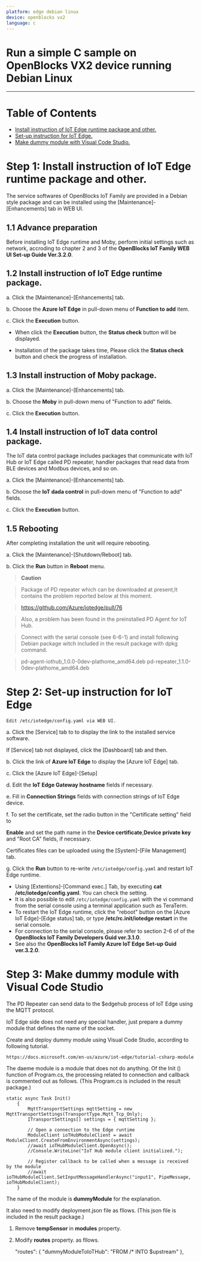 ```yaml
---
platform: edge debian linux
device: openblocks vx2
language: c
---
```


Run a simple C sample on OpenBlocks VX2 device running Debian Linux
===
---

# Table of Contents

-   [Install instruction of IoT Edge runtime package and other.](#edge)
-   [Set-up instruction for IoT Edge.](#Setup)
-   [Make dummy module with Visual Code Studio.](#Dummy)

<a name="edge"></a>
# Step 1: Install instruction of IoT Edge runtime package and other.

The service softwares of OpenBlocks IoT Family are provided in a Debian style package and can be installed using the [Maintenance]-[Enhancements] tab in WEB UI.

## 1.1 Advance preparation

Before installing IoT Edge runtime and Moby, perform initial settings such as network, accroding to chapter 2 and 3 of the **OpenBlocks IoT Family WEB UI Set-up Guide Ver.3.2.0**.

## 1.2 Install instruction of IoT Edge runtime package.

  a.  Click the [Maintenance]-[Enhancements] tab.

  b.  Choose the **Azure IoT Edge** in pull-down menu of **Function to add** item.

  c.  Click the **Execution** button.

-   When click the **Execution** button, the **Status check** button will be displayed.
   
-   Installation of the package takes time, Please click the **Status check** button and check the progress of installation.

## 1.3 Install instruction of Moby package.

  a.  Click the [Maintenance]-[Enhancements] tab.

  b.  Choose the **Moby** in pull-down menu of "Function to add" fields.

  c.  Click the **Execution** button.

## 1.4 Install instruction of IoT data control package.

The IoT data control package includes packages that communicate with IoT Hub or IoT Edge called PD repeater,
handler packages that read data from BLE devices and Modbus devices, and so on.

  a.  Click the [Maintenance]-[Enhancements] tab.

  b.  Choose the **IoT dada control** in pull-down menu of "Function to add" fields.

  c.  Click the **Execution** button.

## 1.5 Rebooting

After completing installation the unit will require rebooting.

  a.  Click the [Maintenance]-[Shutdown/Reboot] tab.

  b.  Click the **Run** button in **Reboot** menu.

>**Caution**

>Package of PD repeater which can be downloaded at present,It contains the problem reported below at this moment.

>  https://github.com/Azure/iotedge/pull/76
   
>Also, a problem has been found in the preinstalled PD Agent for IoT Hub.

>Connect with the serial console (see 6-6-1) and install following Debian package witch included in the result package with dpkg command.

>  pd-agent-iothub_1.0.0-0dev-plathome_amd64.deb
>  pd-repeater_1.1.0-0dev-plathome_amd64.deb


<a name="Setup"></a>
# Step 2: Set-up instruction for IoT Edge

    Edit /etc/iotedge/config.yaml via WEB UI.

  a. Click the [Service] tab to to display the link to the installed service software.

   If [Service] tab not displayed, click the [Dashboard] tab and then.

  b. Click the link of **Azure IoT Edge** to display the [Azure IoT Edge] tab.

  c. Click the [Azure IoT Edge]-[Setup]

  d. Edit the **IoT Edge Gateway hostname** fields if necessary.

  e. Fill in **Connection Strings** fields with connection strings of IoT Edge device.

  f. To set the certificate, set the radio button in the "Certificate setting" field to 

   **Enable** and set the path name in the **Device certificate**,**Device private key** and "Root CA" fields, if necessary.

   Certificates files can be uploaded using the [System]-[File Management] tab.

  g. Click the **Run** button to re-write `/etc/iotedge/config.yaml` and restart IoT Edge runtime.

  -   Using [Extentions]-[Command exec.] Tab, by executing **cat /etc/iotedge/config.yaml**. You can check the setting.
  -   It is also possible to edit `/etc/iotedge/config.yaml` with the vi command from the serial console using a terminal application such as TeraTerm.
  -   To restart the IoT Edge runtime, click the "reboot" button on the [Azure IoT Edge]-[Edge status] tab, or type **/etc/rc.init/iotedge restart** in the serial console.
  -   For connection to the serial console, please refer to section 2-6 of of the **OpenBlocks IoT Family Developers Guid ver.3.1.0**.
  -   See also the **OpenBlocks IoT Family Azure IoT Edge Set-up Guid ver.3.2.0**.
  
<a name="Dummy"></a>
# Step 3: Make dummy module with Visual Code Studio

The PD Repeater can send data to the $edgehub process of IoT Edge using the MQTT protocol.

IoT Edge side does not need any special handler, just prepare a dummy module that defines the name of the socket.

Create and deploy dummy module using Visual Code Studio, according to following tutorial.

    https://docs.microsoft.com/en-us/azure/iot-edge/tutorial-csharp-module

The daeme module is a module that does not do anything. Of the Init () function of Program.cs, the processing related to connection and callback is commented out as follows.
(This Program.cs is included in the result package.)

    static async Task Init()
        {
            MqttTransportSettings mqttSetting = new MqttTransportSettings(TransportType.Mqtt_Tcp_Only);
            ITransportSettings[] settings = { mqttSetting };

            // Open a connection to the Edge runtime
            ModuleClient ioTHubModuleClient = await ModuleClient.CreateFromEnvironmentAsync(settings);
            //await ioTHubModuleClient.OpenAsync();
            //Console.WriteLine("IoT Hub module client initialized.");

            // Register callback to be called when a message is received by the module
            //await ioTHubModuleClient.SetInputMessageHandlerAsync("input1", PipeMessage, ioTHubModuleClient);
        }

The name of the module is **dummyModule** for the explanation.

It also need to modify deployment.json file as fllows.
(This json file is included in the result package.)

   1. Remove **tempSensor** in **modules** property.

   2. Modify **routes** property. as fllows.

        "routes": {
                "dummyModuleToIoTHub": "FROM /* INTO $upstream"
         },
